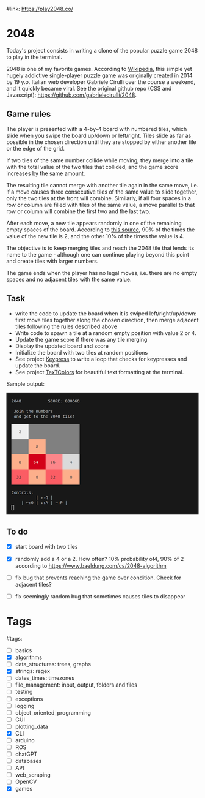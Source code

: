 #link: https://play2048.co/

# 2048

Today's project consists in writing a clone of the popular puzzle game 2048 to play in the terminal.

2048 is one of my favorite games. According to [Wikipedia](https://en.wikipedia.org/wiki/2048_(video_game)), this simple yet hugely addictive single-player puzzle game was originally created in 2014 by 19 y.o. Italian web developer Gabriele Cirulli over the course a weekend, and it quickly became viral. See the original github repo (CSS and Javascript): https://github.com/gabrielecirulli/2048.

## Game rules

The player is presented with a 4-by-4 board with numbered tiles, which slide when you swipe the board up/down or left/right. Tiles slide as far as possible in the chosen direction until they are stopped by either another tile or the edge of the grid. 

If two tiles of the same number collide while moving, they merge into a tile with the total value of the two tiles that collided, and the game score increases by the same amount. 

The resulting tile cannot merge with another tile again in the same move, i.e. if a move causes three consecutive tiles of the same value to slide together, only the two tiles at the front will combine. Similarly, if all four spaces in a row or column are filled with tiles of the same value, a move parallel to that row or column will combine the first two and the last two.

After each move, a new tile appears randomly in one of the remaining empty spaces of the board. According to [this source](https://www.baeldung.com/cs/2048-algorithm), 90% of the times the value of the new tile is 2, and the other 10% of the times the value is 4. 

The objective is to keep merging tiles and reach the 2048 tile that lends its name to the game - although one can continue playing beyond this point and create tiles with larger numbers.

The game ends when the player has no legal moves, i.e. there are no empty spaces and no adjacent tiles with the same value.

## Task

* write the code to update the board when it is swiped left/right/up/down: first move tiles together along the chosen direction, then merge adjacent tiles following the rules described above
* Write code to spawn a tile at a random empty position with value 2 or 4.
* Update the game score if there was any tile merging
* Display the updated board and score
* Initialize the board with two tiles at random positions
* See project [Keypress](https://stackoverflow.com/a/63708756/15472802) to write a loop that checks for keypresses and update the board. 
* See project [TexTColors](https://github.com/mhered/cpp_100daysofcode/blob/main/code/Day056_21-05-23/TextColors) for beautiful text formatting at the terminal.

Sample output:

![](./2048.png)

## To do

- [x] start board with two tiles
- [x] randomly add a 4 or a 2. How often? 10% probability of4, 90% of 2 according to https://www.baeldung.com/cs/2048-algorithm
- [ ] fix bug that prevents reaching the game over condition. Check for adjacent tiles?
- [ ] fix seemingly random bug that sometimes causes tiles to disappear


# Tags
#tags: 

- [ ] basics
- [x] algorithms
- [ ] data_structures: trees, graphs
- [x] strings: regex
- [ ] dates_times: timezones
- [ ] file_management: input, output, folders and files
- [ ] testing
- [ ] exceptions
- [ ] logging
- [ ] object_oriented_programming
- [ ] GUI
- [ ] plotting_data
- [x] CLI
- [ ] arduino
- [ ] ROS
- [ ] chatGPT
- [ ] databases
- [ ] API
- [ ] web_scraping
- [ ] OpenCV
- [x] games